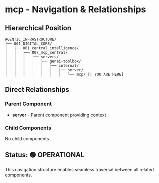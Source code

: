 # mcp - Navigation & Relationships

## Hierarchical Position

```
AGENTIC_INFRASTRUCTURE/
├── 001_DIGITAL_CORE/
│   ├── 001_central_intelligence/
│   │   ├── 007_mcp_central/
│   │   │   ├── servers/
│   │   │   │   ├── genai-toolbox/
│   │   │   │   │   ├── internal/
│   │   │   │   │   │   ├── server/
│   │   │   │   │   │   │   └── mcp/ [📍 YOU ARE HERE]

```

## Direct Relationships

### Parent Component
- **server** - Parent component providing context

### Child Components
No child components

## Status: 🟢 OPERATIONAL

This navigation structure enables seamless traversal between all related components.
